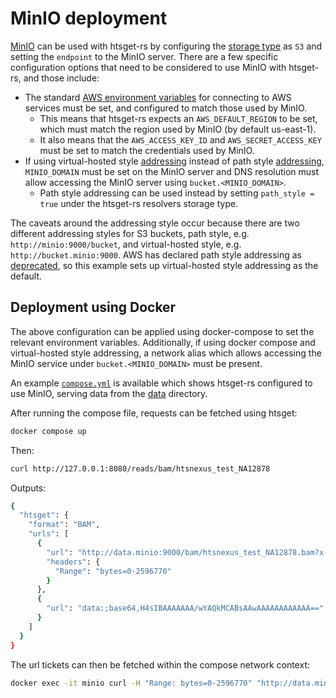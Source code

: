 # MinIO deployment

[MinIO][minio] can be used with htsget-rs by configuring the [storage type][storage] as `S3` and setting the `endpoint` to the MinIO server.
There are a few specific configuration options that need to be considered to use MinIO with htsget-rs, and those include:

* The standard [AWS environment variables][env-variables] for connecting to AWS services must be set, and configured to match those
used by MinIO.
    * This means that htsget-rs expects an `AWS_DEFAULT_REGION` to be set, which must match the region used by MinIO (by default us-east-1).
    * It also means that the `AWS_ACCESS_KEY_ID` and `AWS_SECRET_ACCESS_KEY` must be set to match the credentials used by MinIO.
* If using virtual-hosted style [addressing][virtual-addressing] instead of path style [addressing][path-addressing], `MINIO_DOMAIN` must be
set on the MinIO server and DNS resolution must allow accessing the MinIO server using `bucket.<MINIO_DOMAIN>`.
    * Path style addressing can be used instead by setting `path_style = true` under the htsget-rs resolvers storage type.

The caveats around the addressing style occur because there are two different addressing styles for S3 buckets, path style, e.g.
`http://minio:9000/bucket`, and virtual-hosted style, e.g. `http://bucket.minio:9000`. AWS has declared path style addressing
as [deprecated][path-style-deprecated], so this example sets up virtual-hosted style addressing as the default. 

## Deployment using Docker

The above configuration can be applied using docker-compose to set the relevant environment variables. Additionally, if using
docker compose and virtual-hosted style addressing, a network alias which allows accessing the MinIO service under `bucket.<MINIO_DOMAIN>`
must be present.

An example [`compose.yml`][compose] is available which shows htsget-rs configured to use MinIO, serving data from the [data] directory.

After running the compose file, requests can be fetched using htsget:

```sh
docker compose up
```

Then:

```sh
curl http://127.0.0.1:8080/reads/bam/htsnexus_test_NA12878
```

Outputs:
```sh
{
  "htsget": {
    "format": "BAM",
    "urls": [
      {
        "url": "http://data.minio:9000/bam/htsnexus_test_NA12878.bam?x-id=GetObject&X-Amz-Algorithm=AWS4-HMAC-SHA256&X-Amz-Credential=user%2F20240320%2Fus-east-1%2Fs3%2Faws4_request&X-Amz-Date=20240320T014007Z&X-Amz-Expires=1000&X-Amz-SignedHeaders=host%3Brange&X-Amz-Signature=33a75bd6363ccbfd5ce8edf7e102a5edff8ca7cee17e3c654db01a880e98072d",
        "headers": {
          "Range": "bytes=0-2596770"
        }
      },
      {
        "url": "data:;base64,H4sIBAAAAAAA/wYAQkMCABsAAwAAAAAAAAAAAA=="
      }
    ]
  }
}
```

The url tickets can then be fetched within the compose network context:

```sh
docker exec -it minio curl -H "Range: bytes=0-2596770" "http://data.minio:9000/bam/htsnexus_test_NA12878.bam?x-id=GetObject&X-Amz-Algorithm=AWS4-HMAC-SHA256&X-Amz-Credential=user%2F20240320%2Fus-east-1%2Fs3%2Faws4_request&X-Amz-Date=20240320T014007Z&X-Amz-Expires=1000&X-Amz-SignedHeaders=host%3Brange&X-Amz-Signature=33a75bd6363ccbfd5ce8edf7e102a5edff8ca7cee17e3c654db01a880e98072d"
```

[path-style-deprecated]: https://aws.amazon.com/blogs/aws/amazon-s3-path-deprecation-plan-the-rest-of-the-story/
[storage]: ../../../htsget-config/README.md#resolvers
[minio]: https://min.io/
[env-variables]: https://docs.aws.amazon.com/cli/latest/userguide/cli-configure-envvars.html
[virtual-addressing]: https://docs.aws.amazon.com/AmazonS3/latest/userguide/VirtualHosting.html#virtual-hosted-style-access
[path-addressing]: https://docs.aws.amazon.com/AmazonS3/latest/userguide/VirtualHosting.html#path-style-access
[compose]: compose.yml
[data]: ../../../data